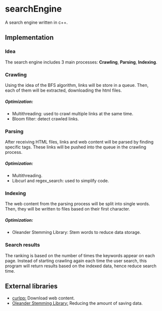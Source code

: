 # searchEngine
A search engine written in c++.


## Implementation

### Idea
The search engine includes 3 main processes: **Crawling**, **Parsing**, **Indexing**.

### Crawling
Using the idea of the BFS algorithm, links will be store in a queue. Then, each of them will be extracted, downloading the html files. 
##### Optimization: 
- Multithreading: used to crawl multiple links at the same time.
- Bloom filter: detect crawled links.

### Parsing
After receiving HTML files, links and web content will be parsed by finding specific tags. These links will be pushed into the queue in the crawling process.
##### Optimization: 
- Multithreading.
- Libcurl and regex_search: used to simplify code.

### Indexing
The web content from the parsing process will be split into single words. Then, they will be written to files based on their first character.
##### Optimization:
- Oleander Stemming Library: Stem words to reduce data storage.

### Search results
The ranking is based on the number of times the keywords appear on each page. Instead of starting crawling again each time the user search, this program will return results based on the indexed data, hence reduce search time.


## External libraries

- [curlpp:](http://www.curlpp.org) Download web content.
- [Oleander Stemming Library:](http://www.oleandersolutions.com/stemming/stemming.html) Reducing the amount of saving data.

